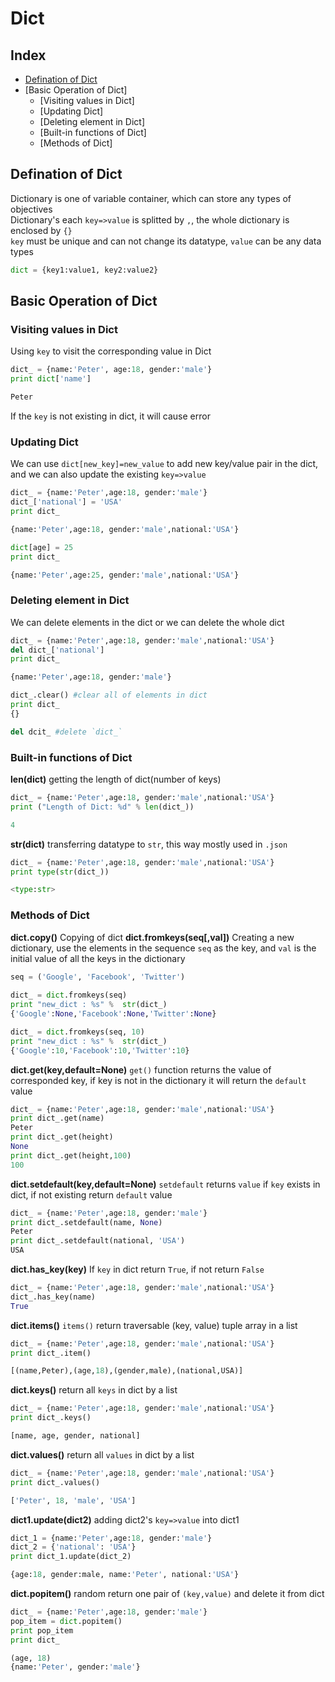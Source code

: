 Dict
===

Index
---
* [Defination of Dict](#defination-of-dict)
* [Basic Operation of Dict]
  * [Visiting values in Dict]
  * [Updating Dict]
  * [Deleting element in Dict]
  * [Built-in functions of Dict]
  * [Methods of Dict]
  
## Defination of Dict
Dictionary is one of variable container, which can store any types of objectives</br>
Dictionary's each `key=>value` is splitted by `,`, the whole dictionary is enclosed by `{}`</br>
`key` must be unique and can not change its datatype, `value` can be any data types
```python
dict = {key1:value1, key2:value2}
````

## Basic Operation of Dict
### Visiting values in Dict
Using `key` to visit the corresponding value in Dict
```python
dict_ = {name:'Peter', age:18, gender:'male'}
print dict['name']

Peter
```
If the `key` is not existing in dict, it will cause error
### Updating Dict
We can use `dict[new_key]=new_value` to add new key/value pair in the dict, and we can also update the existing `key=>value`
```python
dict_ = {name:'Peter',age:18, gender:'male'}
dict_['national'] = 'USA'
print dict_

{name:'Peter',age:18, gender:'male',national:'USA'}

dict[age] = 25
print dict_

{name:'Peter',age:25, gender:'male',national:'USA'}
```
### Deleting element in Dict
We can delete elements in the dict or we can delete the whole dict
```python
dict_ = {name:'Peter',age:18, gender:'male',national:'USA'}
del dict_['national']
print dict_

{name:'Peter',age:18, gender:'male'}

dict_.clear() #clear all of elements in dict
print dict_
{}

del dcit_ #delete `dict_`
```
### Built-in functions of Dict
**len(dict)** getting the length of dict(number of keys)
```python
dict_ = {name:'Peter',age:18, gender:'male',national:'USA'}
print ("Length of Dict: %d" % len(dict_))

4
```
**str(dict)** transferring datatype to `str`, this way mostly used in `.json`
```python
dict_ = {name:'Peter',age:18, gender:'male',national:'USA'}
print type(str(dict_))

<type:str>
```
### Methods of Dict
**dict.copy()**  Copying of dict
**dict.fromkeys(seq[,val])** Creating a new dictionary, use the elements in the sequence `seq` as the key, and `val` is the initial value of all the keys in the dictionary
```python
seq = ('Google', 'Facebook', 'Twitter')
 
dict_ = dict.fromkeys(seq)
print "new_dict : %s" %  str(dict_)
{'Google':None,'Facebook':None,'Twitter':None}

dict_ = dict.fromkeys(seq, 10)
print "new_dict : %s" %  str(dict_)
{'Google':10,'Facebook':10,'Twitter':10}
```
**dict.get(key,default=None)** `get()` function returns the value of corresponded key, if key is not in the dictionary it will return the `default` value
```python
dict_ = {name:'Peter',age:18, gender:'male',national:'USA'}
print dict_.get(name)
Peter
print dict_.get(height)
None
print dict_.get(height,100)
100
```
**dict.setdefault(key,default=None)** `setdefault` returns `value` if `key` exists in dict, if not existing return `default` value
```python
dict_ = {name:'Peter',age:18, gender:'male'}
print dict_.setdefault(name, None)
Peter
print dict_.setdefault(national, 'USA')
USA
```
**dict.has_key(key)** If `key` in dict return `True`, if not return `False`
```python
dict_ = {name:'Peter',age:18, gender:'male',national:'USA'}
dict_.has_key(name)
True
```
**dict.items()** `items()` return traversable (key, value) tuple array in a list
```python
dict_ = {name:'Peter',age:18, gender:'male',national:'USA'}
print dict_.item()

[(name,Peter),(age,18),(gender,male),(national,USA)]
```
**dict.keys()** return all `keys` in dict by a list
```python
dict_ = {name:'Peter',age:18, gender:'male',national:'USA'}
print dict_.keys()

[name, age, gender, national]
```
**dict.values()** return all `values` in dict by a list
```python
dict_ = {name:'Peter',age:18, gender:'male',national:'USA'}
print dict_.values()

['Peter', 18, 'male', 'USA']
```
**dict1.update(dict2)** adding dict2's `key=>value` into dict1
```python
dict_1 = {name:'Peter',age:18, gender:'male'}
dict_2 = {'national': 'USA'}
print dict_1.update(dict_2)

{age:18, gender:male, name:'Peter', national:'USA'}
```
**dict.popitem()** random return one pair of `(key,value)` and delete it from dict
```python
dict_ = {name:'Peter',age:18, gender:'male'}
pop_item = dict.popitem()
print pop_item
print dict_

(age, 18)
{name:'Peter', gender:'male'}
```
